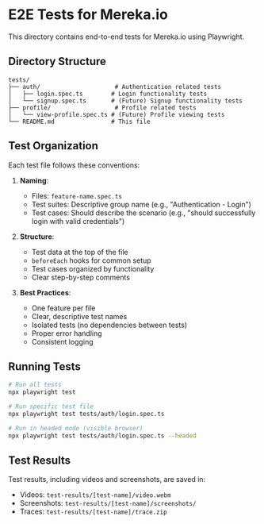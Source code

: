 # E2E Tests for Mereka.io

This directory contains end-to-end tests for Mereka.io using Playwright.

## Directory Structure

```
tests/
├── auth/                     # Authentication related tests
│   ├── login.spec.ts        # Login functionality tests
│   └── signup.spec.ts       # (Future) Signup functionality tests
├── profile/                  # Profile related tests
│   └── view-profile.spec.ts # (Future) Profile viewing tests
└── README.md                # This file
```

## Test Organization

Each test file follows these conventions:

1. **Naming**:
   - Files: `feature-name.spec.ts`
   - Test suites: Descriptive group name (e.g., "Authentication - Login")
   - Test cases: Should describe the scenario (e.g., "should successfully login with valid credentials")

2. **Structure**:
   - Test data at the top of the file
   - `beforeEach` hooks for common setup
   - Test cases organized by functionality
   - Clear step-by-step comments

3. **Best Practices**:
   - One feature per file
   - Clear, descriptive test names
   - Isolated tests (no dependencies between tests)
   - Proper error handling
   - Consistent logging

## Running Tests

```bash
# Run all tests
npx playwright test

# Run specific test file
npx playwright test tests/auth/login.spec.ts

# Run in headed mode (visible browser)
npx playwright test tests/auth/login.spec.ts --headed
```

## Test Results

Test results, including videos and screenshots, are saved in:
- Videos: `test-results/[test-name]/video.webm`
- Screenshots: `test-results/[test-name]/screenshots/`
- Traces: `test-results/[test-name]/trace.zip` 